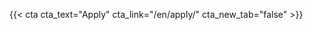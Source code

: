 ﻿---
# An instance of the Blank widget.
# Documentation: https://sourcethemes.com/academic/docs/page-builder/
widget: blank

# Activate this widget? true/false
active: true

# This file represents a page section.
headless: true

# Order that this section appears on the page.
weight: 50

# title: 

design:
  columns: "1"

  #spacing:
  #  padding: ["20px", "0", "20px", "0"]

---

{{< cta cta_text="Apply" cta_link="/en/apply/" cta_new_tab="false" >}}